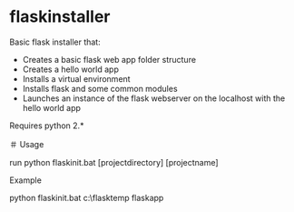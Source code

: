 # flaskinstaller 
Basic flask installer that:

* Creates a basic flask web app folder structure
* Creates a hello world app
* Installs a virtual environment
* Installs flask and some common modules
* Launches an instance of the flask webserver on the localhost with the hello world app

Requires python 2.*

＃ Usage 

run python flaskinit.bat [projectdirectory] [projectname]

Example

python flaskinit.bat c:\flasktemp flaskapp